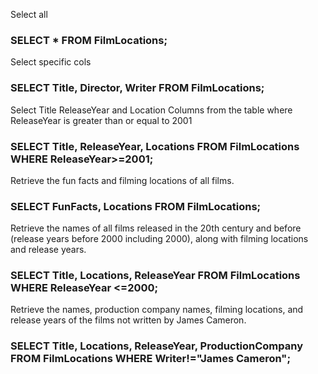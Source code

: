 Select all
### SELECT * FROM FilmLocations;

Select specific cols
### SELECT Title, Director, Writer FROM FilmLocations;

Select Title ReleaseYear and Location Columns from the table where ReleaseYear is greater than or equal to 2001
### SELECT Title, ReleaseYear, Locations FROM FilmLocations WHERE ReleaseYear>=2001;

Retrieve the fun facts and filming locations of all films.
### SELECT FunFacts, Locations FROM FilmLocations;

Retrieve the names of all films released in the 20th century and before (release years before 2000 including 2000), along with filming locations and release years.
### SELECT Title, Locations, ReleaseYear FROM FilmLocations WHERE ReleaseYear <=2000;


Retrieve the names, production company names, filming locations, and release years of the films not written by James Cameron.
### SELECT Title, Locations, ReleaseYear, ProductionCompany FROM FilmLocations WHERE Writer!="James Cameron";